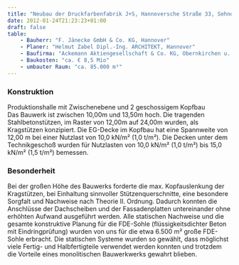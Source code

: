```yaml
---
title: "Neubau der Druckfarbenfabrik J+S, Hannoversche Straße 33, Sehnde/Höver (BA1)"
date: 2012-01-24T21:23:23+01:00
draft: false
table:
    - Bauherr: "F. Jänecke GmbH & Co. KG, Hannover"
    - Planer: "Helmut Zabel Dipl.-Ing. ARCHITEKT, Hannover"
    - Baufirma:	"Ackemann Aktiengesellschaft & Co. KG, Obernkirchen u. Hermann Kappe GmbH, Peine"
    - Baukosten: "ca. € 8,5 Mio" 
    - umbauter Raum: "ca. 85.000 m³"
---
```


### Konstruktion
Produktionshalle mit Zwischenebene und 2 geschossigem Kopfbau  
Das Bauwerk ist zwischen 10,00m und 13,50m hoch. Die tragenden Stahlbetonstützen, im Raster von 12,00m auf 24,00m wurden, als Kragstützen konzipiert. Die EG-Decke im Kopfbau hat eine Spannweite von 12,00 m bei einer Nutzlast von 10,0 kN/m² (1,0 t/m²). Die Decken unter dem Technikgeschoß wurden für Nutzlasten von 10,0 kN/m² (1,0 t/m²) bis 15,0 kN/m² (1,5 t/m²) bemessen.

### Besonderheit
Bei der großen Höhe des Bauwerks forderte die max. Kopfauslenkung der Kragstützen, bei Einhaltung sinnvoller Stützenquerschnitte, eine besondere Sorgfalt und Nachweise nach Theorie II. Ordnung. Dadurch konnten die Anschlüsse der Dachscheiben und der Fassadenplatten untereinander ohne erhöhten Aufwand ausgeführt werden.
Alle statischen Nachweise und die gesamte konstruktive Planung für die FDE-Sohle (flüssigkeitsdichter Beton mit Eindringprüfung) wurden von uns für die etwa 6.500 m² große FDE-Sohle erbracht.
Die statischen Systeme wurden so gewählt, dass möglichst viele Fertig- und Halbfertigteile verwendet werden konnten und trotzdem die Vorteile eines monolitischen Bauwerkwerks gewahrt blieben.